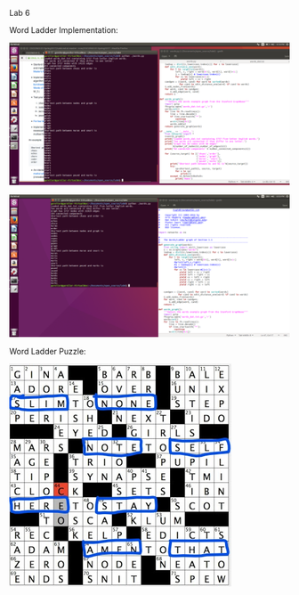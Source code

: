 Lab 6

Word Ladder Implementation:

![](https://raw.githubusercontent.com/garoller/csci2963-labs/master/lab6/words1.png)

![](https://raw.githubusercontent.com/garoller/csci2963-labs/master/lab6/words2.png)

Word Ladder Puzzle:

![wd](https://raw.githubusercontent.com/garoller/csci2963-labs/master/lab6/puzzle_solution.jpg)
